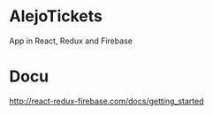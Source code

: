 # AlejoTickets
App in React, Redux and Firebase

# Docu
http://react-redux-firebase.com/docs/getting_started
